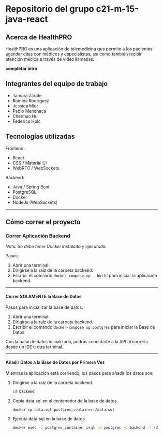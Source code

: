 # Repositorio del grupo c21-m-15-java-react

## Acerca de HealthPRO

HealthPRO es una aplicación de telemedicina que permite a los pacientes agendar citas con médicos y especialistas, así como también recibir atención médica a través de video llamadas.

**completar intro**

## Integrantes del equipo de trabajo

- Tamara Zarate
- Romina Rodriguez
- Jessica Mier
- Pablo Menchaca
- Chenhao Hu
- Federico Holc

## Tecnologías utilizadas

Frontend:

- React
- CSS / Material UI
- WebRTC / WebSockets

Backend:

- Java / Spring Boot
- PostgreSQL
- Docker
- NodeJs (WebSockets)

---

## Cómo correr el proyecto

### Correr Aplicación Backend

_Nota: Se debe tener Docker instalado y ejecutado._

Pasos:

1. Abrir una terminal.
2. Dirigirse a la raíz de la carpeta backend.
3. Escribir el comando `docker-compose up --build` para iniciar la aplicación backend.

---

#### Correr **SOLAMENTE** la Base de Datos

Pasos para inicializar la base de datos:

1. Abrir una terminal.
2. Dirigirse a la raíz de la carpeta backend.
3. Escribir el comando `docker-compose up postgres` para iniciar la Base de Datos.

Con la base de datos inicializada, podrás conectarte a la API al correrla desde un IDE u otra terminal.

---

#### Añadir Datos a la Base de Datos por Primera Vez

Mientras la aplicación está corriendo, los pasos para añadir los datos son:

1. Dirigirse a la raíz de la carpeta backend.
   ```sh
   cd backend
   ```
2. Copia data.sql en el contenedor de la base de datos
   ```sh
   docker cp data.sql postgres_container:/data.sql
   ```
3. Ejecuta data.sql en la base de datos
   ```sh
   docker exec -i postgres_container psql -U postgres -d backend -f /data.sql
   ```
